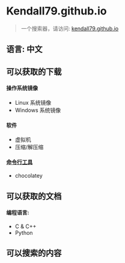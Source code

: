 # Kendall79.github.io
>一个搜索器，请访问: [kendall79.github.io](https://kendall79.github.io "kendall79.github.io")

## 语言: 中文

## 可以获取的下载
 #### 操作系统镜像
  - Linux 系统镜像
  - Windows 系统镜像
 #### 软件
  - 虚拟机
  - 压缩/解压缩

 #### [命令行工具](https://kendall79.github.io/cmdline-tools.html "kendall79.github.io")
  - chocolatey

## 可以获取的文档
 #### 编程语言:
  - C & C++
  - Python

## 可以搜索的内容
